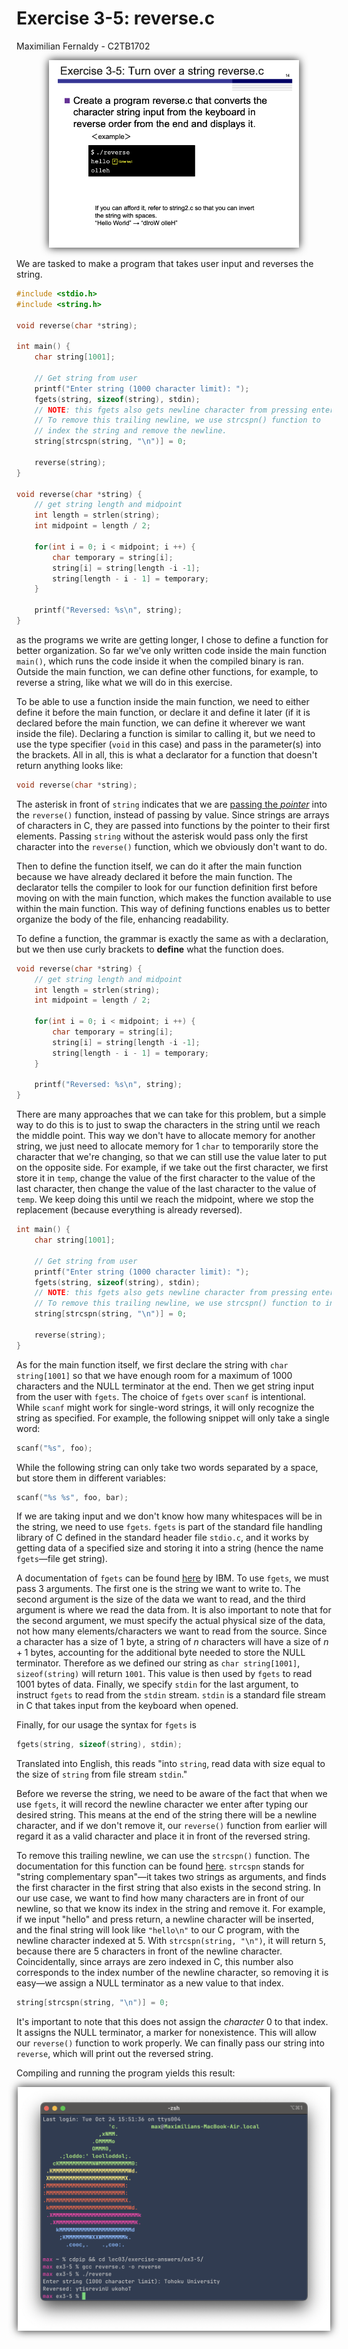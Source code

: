 # Exercise 3-5: reverse.c
Maximilian Fernaldy - C2TB1702

<p align='center'> <img src='./3-5.png' width=400> </p>

We are tasked to make a program that takes user input and reverses the string.

```C
#include <stdio.h>
#include <string.h>

void reverse(char *string);

int main() {
    char string[1001];

    // Get string from user
    printf("Enter string (1000 character limit): ");
    fgets(string, sizeof(string), stdin);
    // NOTE: this fgets also gets newline character from pressing enter.
    // To remove this trailing newline, we use strcspn() function to
    // index the string and remove the newline.
    string[strcspn(string, "\n")] = 0;

    reverse(string);
}

void reverse(char *string) {
    // get string length and midpoint
    int length = strlen(string);
    int midpoint = length / 2;

    for(int i = 0; i < midpoint; i ++) {
        char temporary = string[i];
        string[i] = string[length -i -1];
        string[length - i - 1] = temporary;
    }

    printf("Reversed: %s\n", string);
}
```

as the programs we write are getting longer, I chose to define a function for better organization. So far we've only written code inside the main function `main()`, which runs the code inside it when the compiled binary is ran. Outside the main function, we can define other functions, for example, to reverse a string, like what we will do in this exercise.

To be able to use a function inside the main function, we need to either define it before the main function, or declare it and define it later (if it is declared before the main function, we can define it wherever we want inside the file). Declaring a function is similar to calling it, but we need to use the type specifier (`void` in this case) and pass in the parameter(s) into the brackets. All in all, this is what a declarator for a function that doesn't return anything looks like:

```C
void reverse(char *string);
```

The asterisk in front of `string` indicates that we are [passing the *pointer*](https://www.ibm.com/docs/en/i/7.3?topic=calls-pass-by-reference) into the `reverse()` function, instead of passing by value. Since strings are arrays of characters in C, they are passed into functions by the pointer to their first elements. Passing `string` without the asterisk would pass only the first character into the `reverse()` function, which we obviously don't want to do.

Then to define the function itself, we can do it after the main function because we have already declared it before the main function. The declarator tells the compiler to look for our function definition first before moving on with the main function, which makes the function available to use within the main function. This way of defining functions enables us to better organize the body of the file, enhancing readability.

To define a function, the grammar is exactly the same as with a declaration, but we then use curly brackets to **define** what the function does.

```C
void reverse(char *string) {
    // get string length and midpoint
    int length = strlen(string);
    int midpoint = length / 2;

    for(int i = 0; i < midpoint; i ++) {
        char temporary = string[i];
        string[i] = string[length -i -1];
        string[length - i - 1] = temporary;
    }

    printf("Reversed: %s\n", string);
}
```

There are many approaches that we can take for this problem, but a simple way to do this is to just to swap the characters in the string until we reach the middle point. This way we don't have to allocate memory for another string, we just need to allocate memory for 1 `char` to temporarily store the character that we're changing, so that we can still use the value later to put on the opposite side. For example, if we take out the first character, we first store it in `temp`, change the value of the first character to the value of the last character, then change the value of the last character to the value of `temp`. We keep doing this until we reach the midpoint, where we stop the replacement (because everything is already reversed).

```C
int main() {
    char string[1001];

    // Get string from user
    printf("Enter string (1000 character limit): ");
    fgets(string, sizeof(string), stdin);
    // NOTE: this fgets also gets newline character from pressing enter.
    // To remove this trailing newline, we use strcspn() function to index the string and remove the newline.
    string[strcspn(string, "\n")] = 0;

    reverse(string);
}
```

As for the main function itself, we first declare the string with `char string[1001]` so that we have enough room for a maximum of 1000 characters and the NULL terminator at the end. Then we get string input from the user with `fgets`. The choice of `fgets` over `scanf` is intentional. While `scanf` might work for single-word strings, it will only recognize the string as specified. For example, the following snippet will only take a single word:

```C
scanf("%s", foo);
```

While the following string can only take two words separated by a space, but store them in different variables:

```C
scanf("%s %s", foo, bar);
```

If we are taking input and we don't know how many whitespaces will be in the string, we need to use `fgets`. `fgets` is part of the standard file handling library of C defined in the standard header file `stdio.c`, and it works by getting data of a specified size and storing it into a string (hence the name `fgets`—file get string).

A documentation of `fgets` can be found [here](https://www.ibm.com/docs/en/i/7.3?topic=functions-fgets-read-string) by IBM. To use `fgets`, we must pass 3 arguments. The first one is the string we want to write to. The second argument is the size of the data we want to read, and the third argument is where we read the data from. It is also important to note that for the second argument, we must specify the actual physical size of the data, not how many elements/characters we want to read from the source. Since a character has a size of 1 byte, a string of $n$ characters will have a size of $n+1$ bytes, accounting for the additional byte needed to store the NULL terminator. Therefore as we defined our string as `char string[1001]`, `sizeof(string)` will return `1001`. This value is then used by `fgets` to read 1001 bytes of data. Finally, we specify `stdin` for the last argument, to instruct `fgets` to read from the `stdin` stream. `stdin` is a standard file stream in C that takes input from the keyboard when opened.

Finally, for our usage the syntax for `fgets` is
```C
fgets(string, sizeof(string), stdin);
```

Translated into English, this reads "into `string`, read data with size equal to the size of `string` from file stream `stdin`."

Before we reverse the string, we need to be aware of the fact that when we use `fgets`, it will record the newline character we enter after typing our desired string. This means at the end of the string there will be a newline character, and if we don't remove it, our `reverse()` function from earlier will regard it as a valid character and place it in front of the reversed string.

To remove this trailing newline, we can use the `strcspn()` function. The documentation for this function can be found [here](https://www.ibm.com/docs/en/i/7.1?topic=ssw_ibm_i_71/rtref/strcspn.html). `strcspn` stands for "string complementary span"—it takes two strings as arguments, and finds the first character in the first string that also exists in the second string. In our use case, we want to find how many characters are in front of our newline, so that we know its index in the string and remove it. For example, if we input "hello" and press return, a newline character will be inserted, and the final string will look like `"hello\n"` to our C program, with the newline character indexed at 5. With `strcspn(string, "\n")`, it will return `5`, because there are 5 characters in front of the newline character. Coincidentally, since arrays are zero indexed in C, this number also corresponds to the index number of the newline character, so removing it is easy—we assign a NULL terminator as a new value to that index.

```C
string[strcspn(string, "\n")] = 0;
```

It's important to note that this does not assign the *character* 0 to that index. It assigns the NULL terminator, a marker for nonexistence. This will allow our `reverse()` function to work properly. We can finally pass our string into `reverse`, which will print out the reversed string.

Compiling and running the program yields this result:

<p align='center'> <img src='./output-reversed.png' width=500> </p>




[comment]: <> (Below is CSS code for the output HTML and pdf files. Don't touch them unless you know what you're doing.)
<style>
    figcaption{
    text-align:center;
        font-size:9pt
    }
    img{
        filter: drop-shadow(0px 0px 7px );
    }
    .noshade{
        filter: none
    }
</style>